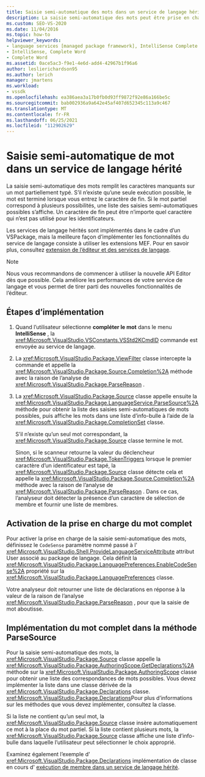 ```yaml
---
title: Saisie semi-automatique des mots dans un service de langage hérité | Microsoft Docs
description: La saisie semi-automatique des mots peut être prise en charge pour un service de langage hérité dans le kit de développement logiciel Visual Studio. Découvrez comment les services de langage hérités sont implémentés dans un VSPackage.
ms.custom: SEO-VS-2020
ms.date: 11/04/2016
ms.topic: how-to
helpviewer_keywords:
- language services [managed package framework], IntelliSense Complete Word
- IntelliSense, Complete Word
- Complete Word
ms.assetid: 0ace5ac3-f9e1-4e6d-add4-42967b1f96a6
author: leslierichardson95
ms.author: lerich
manager: jmartens
ms.workload:
- vssdk
ms.openlocfilehash: ea386aea3a17b0fb0d93ff9872f92e86a166be5c
ms.sourcegitcommit: bab002936a9a642e45af407d652345c113a9c467
ms.translationtype: MT
ms.contentlocale: fr-FR
ms.lasthandoff: 06/25/2021
ms.locfileid: "112902629"
---
```

# <a name="word-completion-in-a-legacy-language-service"></a>Saisie semi-automatique de mot dans un service de langage hérité
La saisie semi-automatique des mots remplit les caractères manquants sur un mot partiellement typé. S’il n’existe qu’une seule exécution possible, le mot est terminé lorsque vous entrez le caractère de fin. Si le mot partiel correspond à plusieurs possibilités, une liste des saisies semi-automatiques possibles s’affiche. Un caractère de fin peut être n’importe quel caractère qui n’est pas utilisé pour les identificateurs.

 Les services de langage hérités sont implémentés dans le cadre d’un VSPackage, mais la meilleure façon d’implémenter les fonctionnalités du service de langage consiste à utiliser les extensions MEF. Pour en savoir plus, consultez [extension de l’éditeur et des services de langage](../../extensibility/extending-the-editor-and-language-services.md).

> [!NOTE]
> Nous vous recommandons de commencer à utiliser la nouvelle API Editor dès que possible. Cela améliore les performances de votre service de langage et vous permet de tirer parti des nouvelles fonctionnalités de l’éditeur.

## <a name="implementation-steps"></a>Étapes d’implémentation

1. Quand l’utilisateur sélectionne **compléter le mot** dans le menu **IntelliSense** , la <xref:Microsoft.VisualStudio.VSConstants.VSStd2KCmdID> commande est envoyée au service de langage.

2. La <xref:Microsoft.VisualStudio.Package.ViewFilter> classe intercepte la commande et appelle la <xref:Microsoft.VisualStudio.Package.Source.Completion%2A> méthode avec la raison de l’analyse de <xref:Microsoft.VisualStudio.Package.ParseReason> .

3. La <xref:Microsoft.VisualStudio.Package.Source> classe appelle ensuite la <xref:Microsoft.VisualStudio.Package.LanguageService.ParseSource%2A> méthode pour obtenir la liste des saisies semi-automatiques de mots possibles, puis affiche les mots dans une liste d’info-bulle à l’aide de la <xref:Microsoft.VisualStudio.Package.CompletionSet> classe.

    S’il n’existe qu’un seul mot correspondant, la <xref:Microsoft.VisualStudio.Package.Source> classe termine le mot.

   Sinon, si le scanneur retourne la valeur du déclencheur <xref:Microsoft.VisualStudio.Package.TokenTriggers> lorsque le premier caractère d’un identificateur est tapé, la <xref:Microsoft.VisualStudio.Package.Source> classe détecte cela et appelle la <xref:Microsoft.VisualStudio.Package.Source.Completion%2A> méthode avec la raison de l’analyse de <xref:Microsoft.VisualStudio.Package.ParseReason> . Dans ce cas, l’analyseur doit détecter la présence d’un caractère de sélection de membre et fournir une liste de membres.

## <a name="enabling-support-for-the-complete-word"></a>Activation de la prise en charge du mot complet
 Pour activer la prise en charge de la saisie semi-automatique des mots, définissez le `CodeSense` paramètre nommé passé à l' <xref:Microsoft.VisualStudio.Shell.ProvideLanguageServiceAttribute> attribut User associé au package de langage. Cela définit la <xref:Microsoft.VisualStudio.Package.LanguagePreferences.EnableCodeSense%2A> propriété sur la <xref:Microsoft.VisualStudio.Package.LanguagePreferences> classe.

 Votre analyseur doit retourner une liste de déclarations en réponse à la valeur de la raison de l’analyse <xref:Microsoft.VisualStudio.Package.ParseReason> , pour que la saisie de mot aboutisse.

## <a name="implementing-complete-word-in-the-parsesource-method"></a>Implémentation du mot complet dans la méthode ParseSource
 Pour la saisie semi-automatique des mots, la <xref:Microsoft.VisualStudio.Package.Source> classe appelle la <xref:Microsoft.VisualStudio.Package.AuthoringScope.GetDeclarations%2A> méthode sur la <xref:Microsoft.VisualStudio.Package.AuthoringScope> classe pour obtenir une liste des correspondances de mots possibles. Vous devez implémenter la liste dans une classe dérivée de la <xref:Microsoft.VisualStudio.Package.Declarations> classe. <xref:Microsoft.VisualStudio.Package.Declarations>Pour plus d’informations sur les méthodes que vous devez implémenter, consultez la classe.

 Si la liste ne contient qu’un seul mot, la <xref:Microsoft.VisualStudio.Package.Source> classe insère automatiquement ce mot à la place du mot partiel. Si la liste contient plusieurs mots, la <xref:Microsoft.VisualStudio.Package.Source> classe affiche une liste d’info-bulle dans laquelle l’utilisateur peut sélectionner le choix approprié.

 Examinez également l’exemple d' <xref:Microsoft.VisualStudio.Package.Declarations> implémentation de classe en cours d' [exécution de membre dans un service de langage hérité](../../extensibility/internals/member-completion-in-a-legacy-language-service.md).
